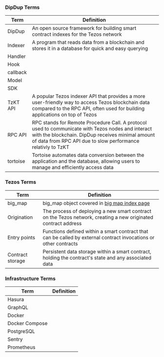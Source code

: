 <!-- TODO: add definitions, sort by alphabet, remove terms that are not necessary -->
### DipDup Terms

| Term | Definition |
| --- | --- |
| DipDup | An open source framework for building smart contract indexes for the Tezos network |
| Indexer | A program that reads data from a blockchain and stores it in a database for quick and easy querying |
| Handler | |
| Hook | |
| callback | |
| Model | |
| SDK | |
| TzKT API | A popular Tezos indexer API that provides a more user-friendly way to access Tezos blockchain data compared to the RPC API, often used for building applications on top of Tezos |
| RPC API | RPC stands for Remote Procedure Call. A protocol used to communicate with Tezos nodes and interact with the blockchain. DipDup receives minimal amount of data from RPC API due to slow performance relativly to TzKT |
| tortoise | Tortoise automates data conversion between the application and the database, allowing users to manage and efficiently access data |

### Tezos Terms

| Term | Definition |
| --- | --- |
| big_map | big_map object covered in [big map index page](indexes/tezos_tzkt_big_maps.md) |
| Origination | The process of deploying a new smart contract on the Tezos network, creating a new originated contract address |
| Entry points | Functions defined within a smart contract that can be called by external contract invocations or other contracts |
| Contract storage | Persistent data storage within a smart contract, holding the contract's state and any associated data |

### Infrastructure Terms

| Term | Definition |
| --- | --- |
| Hasura | |
| GraphQL | |
| Docker | |
| Docker Compose | |
| PostgreSQL | |
| Sentry | |
| Prometheus | |
